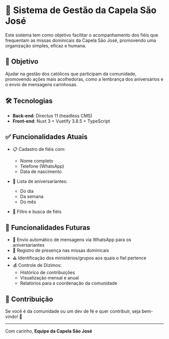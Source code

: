 # 🙏 Sistema de Gestão da Capela São José

Este sistema tem como objetivo facilitar o acompanhamento dos fiéis que frequentam as missas dominicais da Capela São José, promovendo uma organização simples, eficaz e humana.

## 🎯 Objetivo

Ajudar na gestão dos católicos que participam da comunidade, promovendo ações mais acolhedoras, como a lembrança dos aniversários e o envio de mensagens carinhosas.

## 🛠️ Tecnologias

- **Back-end**: Directus 11 (headless CMS)
- **Front-end**: Nuxt 3 + Vuetify 3.8.5 + TypeScript

## ✅ Funcionalidades Atuais

- 📋 Cadastro de fiéis com:

  - Nome completo
  - Telefone (WhatsApp)
  - Data de nascimento

- 🎉 Lista de aniversariantes:

  - Do dia
  - Da semana
  - Do mês

- 🔎 Filtro e busca de fiéis

## 🚧 Funcionalidades Futuras

- 📱 Envio automático de mensagens via WhatsApp para os aniversariantes
- 🙋 Registro de presença nas missas dominicais
- ⛪ Identificação dos ministérios/grupos aos quais o fiel pertence
- 💰 Controle de Dízimos:
  - Histórico de contribuições
  - Visualização mensal e anual
  - Relatórios para a coordenação da comunidade

## 🤝 Contribuição

Se você é da comunidade ou um dev de fé e quer contribuir, seja bem-vindo! 🙌

---

Com carinho,
**Equipe da Capela São José**
